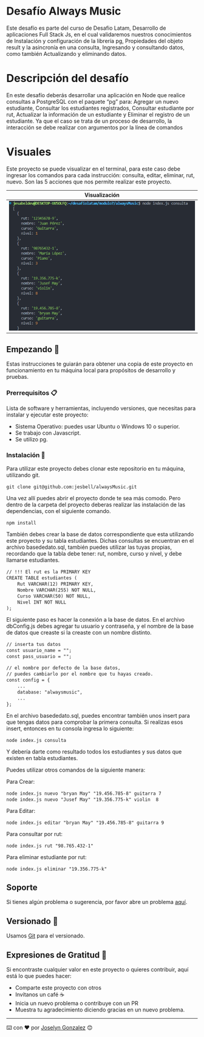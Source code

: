 # Desafío Always Music
Este desafío es parte del curso de Desafio Latam, Desarrollo de aplicaciones Full Stack Js, en el cual validaremos nuestros conocimientos de Instalación y configuración de la librería pg, Propiedades del objeto result y la asincronía en una consulta, Ingresando y consultando datos, como también Actualizando y eliminando datos.


# Descripción del desafío
En este desafío deberás desarrollar una aplicación en Node que realice consultas a PostgreSQL con el paquete “pg” para: Agregar un nuevo estudiante, Consultar los estudiantes registrados, Consultar estudiante por rut, Actualizar la información de un estudiante y Eliminar el registro de un estudiante. Ya que el caso se trata de un proceso de desarrollo, la interacción se debe realizar con argumentos por la línea de comandos


# Visuales

Este proyecto se puede visualizar en el terminal, para este caso debe ingresar los comandos para cada instrucción: consulta, editar, eliminar, rut, nuevo. Son las 5 acciones que nos permite realizar este proyecto. 

| Visualización | 
| --- | 
| ![Visualización](/assets/visual_1.png)|  



## Empezando 🚀

Estas instrucciones te guiarán para obtener una copia de este proyecto en funcionamiento en tu máquina local para propósitos de desarrollo y pruebas.

### Prerrequisitos 📋

Lista de software y herramientas, incluyendo versiones, que necesitas para instalar y ejecutar este proyecto:

- Sistema Operativo: puedes usar Ubuntu o Windows 10 o superior.
- Se trabajo con Javascript.
- Se utilizo pg.

### Instalación 🔧

Para utilizar este proyecto debes clonar este repositorio en tu máquina, utilizando git.

```
git clone git@github.com:jesbell/alwaysMusic.git
```

Una vez allí puedes abrir el proyecto donde te sea más comodo. Pero dentro de la carpeta del proyecto deberas realizar las instalación de las dependencias, con el siguiente comando.
```
npm install
```

También debes crear la base de datos correspondiente que esta utilizando este proyecto y su tabla estudiantes. Dichas consultas se encuentran en el archivo basededato.sql, también puedes utilizar las tuyas propias, recordando que la tabla debe tener: rut, nombre, curso y nivel, y debe llamarse estudiantes. 
```
// !!! El rut es la PRIMARY KEY
CREATE TABLE estudiantes (
    Rut VARCHAR(12) PRIMARY KEY,
    Nombre VARCHAR(255) NOT NULL,
    Curso VARCHAR(50) NOT NULL,
    Nivel INT NOT NULL
); 
```

El siguiente paso es hacer la conexión a la base de datos. En el archivo dbConfig.js debes agregar tu usuario y contraseña, y el nombre de la base de datos que creaste si la creaste con un nombre distinto.
```
// inserta tus datos
const usuario_name = "";
const pass_usuario = "";
```

``` 
// el nombre por defecto de la base datos, 
// puedes cambiarlo por el nombre que tu hayas creado.
const config = {
    ...
    database: "alwaysmusic",
    ...
};
```

En el archivo basededato.sql, puedes encontrar también unos insert para que tengas datos para comprobar la primera consulta. 
Si realizas esos insert, entonces en tu consola ingresa lo siguiente:

```
node index.js consulta
```
Y debería darte como resultado todos los estudiantes y sus datos que existen en tabla estudiantes.

Puedes utilizar otros comandos de la siguiente manera:

Para Crear:
``````
node index.js nuevo "bryan May" "19.456.785-8" guitarra 7
node index.js nuevo "Jusef May" "19.356.775-k" violin  8
``````
Para Editar:
```
node index.js editar "bryan May" "19.456.785-8" guitarra 9
```
Para consultar por rut:
```
node index.js rut "98.765.432-1"
```
Para eliminar estudiante por rut:
```
node index.js eliminar "19.356.775-k"
```


## Soporte

Si tienes algún problema o sugerencia, por favor abre un problema [aquí](https://github.com/jesbell/alwaysMusic/issues).

## Versionado  📌

Usamos [Git](https://git-scm.com) para el versionado.

## Expresiones de Gratitud 🎁

Si encontraste cualquier valor en este proyecto o quieres contribuir, aquí está lo que puedes hacer:

- Comparte este proyecto con otros
- Invítanos un café ☕
- Inicia un nuevo problema o contribuye con un PR
- Muestra tu agradecimiento diciendo gracias en un nuevo problema.

---

⌨️ con ❤️ por [Joselyn Gonzalez](https://github.com/jesbell) 😊
